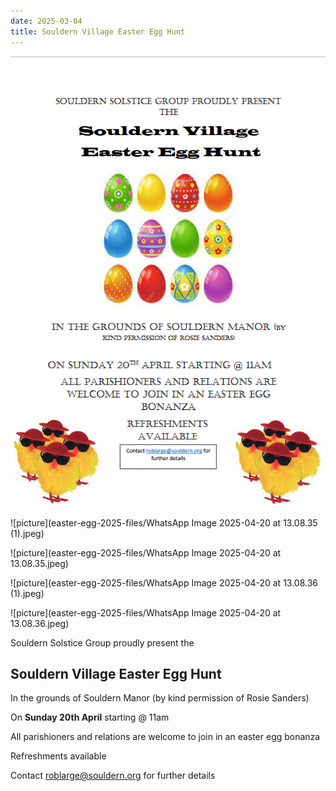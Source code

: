 ```yaml
---
date: 2025-03-04
title: Souldern Village Easter Egg Hunt
---
```


![poster](easter-2025.gif)

![picture](easter-egg-2025-files/WhatsApp Image 2025-04-20 at 13.08.35 (1).jpeg)

![picture](easter-egg-2025-files/WhatsApp Image 2025-04-20 at 13.08.35.jpeg)

![picture](easter-egg-2025-files/WhatsApp Image 2025-04-20 at 13.08.36 (1).jpeg)

![picture](easter-egg-2025-files/WhatsApp Image 2025-04-20 at 13.08.36.jpeg)


Souldern Solstice Group proudly present the

## Souldern Village Easter Egg Hunt


In the grounds of Souldern Manor (by
kind permission of Rosie Sanders)


On **Sunday 20th April** starting @ 11am


All parishioners and relations are
welcome to join in an easter egg
bonanza

Refreshments available


Contact [roblarge@souldern.org](mailto:roblarge@souldern.org) for further details
